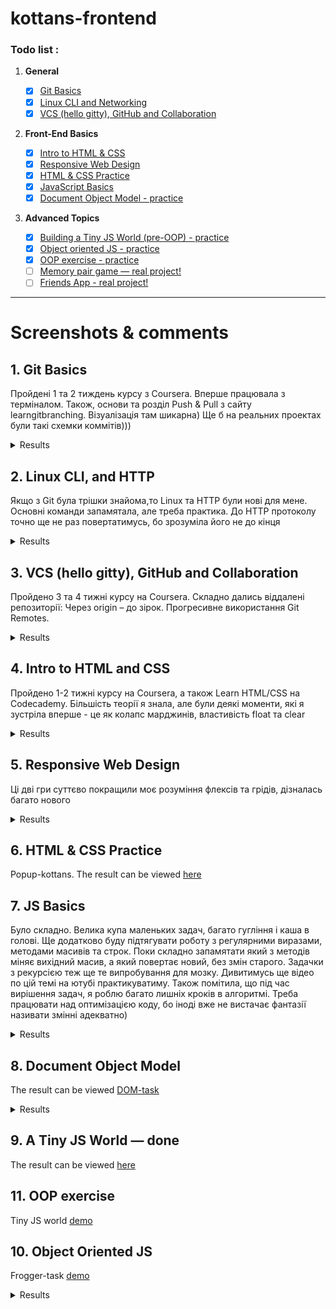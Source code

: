 # kottans-frontend
### Todo list :

 1. **General**
    - [x] [Git Basics](#0-git-basics)
    - [x] [Linux CLI and Networking](#1-linux-cli-and-networking)
    - [x] [VCS (hello gitty), GitHub and Collaboration](#2-vcs-hello-gitty-github-and-collaboration)
  
 2. **Front-End Basics**

    - [x] [Intro to HTML & CSS](#3-intro-to-html-and-css)
    - [x] [Responsive Web Design](#5-responsive-web-design)
    - [X] [HTML & CSS Practice](#6-html-css-practice)
    - [X] [JavaScript Basics](#7-javascript-basics)
    - [x] [Document Object Model - practice](#8-document-object-model-practice)
  
 3. **Advanced Topics**

    - [x] [Building a Tiny JS World (pre-OOP) - practice](#9-building-a-tiny-js-world-pre-oop-practice)
    - [x] [Object oriented JS - practice](#10-object-oriented-js-practice)
    - [x] [OOP exercise - practice](#11-oop-exercise-practice)
    - [ ] [Memory pair game — real project!](#13-memory-pair-game-real-project)
    - [ ] [Friends App - real project!](#15-friends-app-real-project)
___
# Screenshots & comments

## 1. Git Basics
<p>Пройдені 1 та 2 тиждень курсу з Coursera. Вперше працювала з терміналом. Також, основи та розділ Push & Pull з сайту learngitbranching. Візуалізація там шикарна) Ще б на реальних проектах були такі схемки коммітів)))</p>
<details><summary>Results</summary>
<img src="https://raw.github.com/Yuliiadd/kottans-frontend/main/task_git_basics/Coursera_w1.png" alt="Introduction to Version Control screenshot 1" title="Introduction to Version Control">
<img src="https://raw.github.com/Yuliiadd/kottans-frontend/main/task_git_basics/Coursera_w2.png" alt="Introduction to Version Control screenshot 1" title="Introduction to Version Control">
<img src="https://raw.github.com/Yuliiadd/kottans-frontend/main/task_git_basics/learngitbranching_1.png" alt="Git and GitHub Introduction screenshot" title="Git & GitHub Introduction">
<img src="https://raw.github.com/Yuliiadd/kottans-frontend/main/task_git_basics/learngitbranching_2.png" alt="Git & GitHub Push and Pull screenshot" title="Git & GitHub Push and Pull">
</details>

## 2. Linux CLI, and HTTP
<p>Якщо з Git була трішки знайома,то Linux та HTTP були нові для мене. Основні команди запамятала, але треба практика. До HTTP протоколу точно ще не раз повертатимусь, бо зрозуміла його не до кінця</p>
<details><summary>Results</summary>
<img src="https://raw.github.com/Yuliiadd/kottans-frontend/main/task_linux_cli/Linux_Quiz1.png" alt="Quiz1" title="Quiz1 is completed">
<img src="https://raw.github.com/Yuliiadd/kottans-frontend/main/task_linux_cli/Linux_Quiz2.png" alt="Quiz2" title="Quiz2 is completed">
<img src="https://raw.github.com/Yuliiadd/kottans-frontend/main/task_linux_cli/Linux_Quiz3.png" alt="Quiz3" title="Quiz3 is completed">
<img src="https://raw.github.com/Yuliiadd/kottans-frontend/main/task_linux_cli/Linux_Quiz4.png" alt="Quiz4" title="Quiz4 is completed">
</details>

## 3. VCS (hello gitty), GitHub and Collaboration
<p>Пройдено 3 та 4 тижні курсу на Coursera. Складно дались віддалені репозиторії: Через origin – до зірок. Прогресивне використання Git Remotes.</p>
<details><summary>Results</summary>
<img src="https://raw.github.com/Yuliiadd/kottans-frontend/main/task_git_collaboration/Coursera_w3.png" alt="Coursera_w3" title="Coursera_w3 is completed">
<img src="https://raw.github.com/Yuliiadd/kottans-frontend/main/task_git_collaboration/Coursera_w4.png" alt="Coursera_w4" title="Coursera_w4 is completed">
<img src="https://raw.github.com/Yuliiadd/kottans-frontend/main/task_git_collaboration/Git_Remotes.png" alt="Git_Remotes" title="Advanced Git Remotes is completed">
</details>

## 4. Intro to HTML and CSS
<p>Пройдено 1-2 тижні курсу на Coursera, а також Learn HTML/CSS на Сodecademy. Більшість теорії я знала, але були деякі моменти, які я зустріла вперше - це як колапс марджинів, властивість float та clear</p>
<details><summary>Results</summary>
<img src="https://raw.github.com/Yuliiadd/kottans-frontend/main/task_html_css_intro/html-css-w1.png" alt="Coursera_w1" title="Coursera_w1 is completed">
<img src="https://raw.github.com/Yuliiadd/kottans-frontend/main/task_html_css_intro/html-css-w2.png" alt="Coursera_w2" title="Coursera_w2 is completed">
<img src="https://raw.github.com/Yuliiadd/kottans-frontend/main/task_html_css_intro/codeacademy-html-css.png" alt="Сodecademy courses" title="Сodecademy HTML/CSS courses is completed">
</details>

## 5. Responsive Web Design
<p>Ці дві гри суттєво покращили моє розуміння флексів та грідів, дізналась багато нового</p>
<details><summary>Results</summary>
<img src="https://raw.github.com/Yuliiadd/kottans-frontend/main/task_responsive_web_design/Flex.png" alt="Flexbox Froggy" title="Flexbox Froggy game is completed">
<img src="https://raw.github.com/Yuliiadd/kottans-frontend/main/task_responsive_web_design/Grid.png" alt="GRID GARDEN" title="GRID GARDEN game is completed">
</details>

## 6. HTML & CSS Practice
Popup-kottans. The result can be viewed [here](https://yuliiadd.github.io/Popup-kottans/ "Result on Pages")

## 7. JS Basics
<p>Було складно. Велика купа маленьких задач, багато гугління і каша в голові. Ще додатково буду підтягувати роботу з регулярними виразами, методами масивів та строк. Поки складно запамятати який з методів міняє вихідний масив, а який повертає новий, без змін старого. Задачки з рекурсією теж ще те випробування для мозку. Дивитимусь ще відео по цій темі на ютубі практикуватиму.
Також помітила, що під час вирішення задач, я роблю багато лишніх кроків в алгоритмі. Треба працювати над оптимізацією коду, бо іноді вже не вистачає фантазії називати змінні адекватно)</p>
<details><summary>Results</summary>
<img src="https://raw.github.com/Yuliiadd/kottans-frontend/main/task_js_basics/intro-js.png" alt="Coursera w4 - done" title="Introduction to JS is completed">
<img src="https://raw.github.com/Yuliiadd/kottans-frontend/main/task_js_basics/data-structures.png" alt="data structures" title="Data structures is completed">
<img src="https://raw.github.com/Yuliiadd/kottans-frontend/main/task_js_basics/algorithm-scripting.png" alt="algorithm-scripting" title="Algorithm scripting is completed">
<img src="https://raw.github.com/Yuliiadd/kottans-frontend/main/task_js_basics/basic-js.png" alt="basic js task" title="Basic js is completed">
<img src="https://raw.github.com/Yuliiadd/kottans-frontend/main/task_js_basics/es6.png" alt="ES6" title="ES6 task is completed">
<img src="https://raw.github.com/Yuliiadd/kottans-frontend/main/task_js_basics/functional-programming.png" alt="functional-programming" title="Functional programming task is completed">
<img src="https://raw.github.com/Yuliiadd/kottans-frontend/main/task_js_basics/intermediate-algorithm.png" alt="intermediate-algorithm" title="Intermediate-algorithm task is completed">
</details>

## 8. Document Object Model
The result can be viewed [DOM-task](https://yuliiadd.github.io/kottans-DOM/ "Result on Pages")
<details><summary>Results</summary>
<img src="https://raw.github.com/Yuliiadd/kottans-frontend/main/task_js_dom/dom-manipulation.png" alt="DOM Manipulation" title="DOM Manipulation is completed">
<img src="https://raw.github.com/Yuliiadd/kottans-frontend/main/task_js_dom/algorithm-scripting.png" alt="Algorithm scripting" title="Algorithm scripting chalanges is completed">
</details>

## 9. A Tiny JS World — done
The result can be viewed [here](https://yuliiadd.github.io/a-tiny-JS-world/ "Result on Pages")

## 11. OOP exercise
Tiny JS world [demo](https://yuliiadd.github.io/a-tiny-JS-world/ "Result on Pages")

## 10. Object Oriented JS
Frogger-task [demo](https://yuliiadd.github.io/frontend-nanodegree-arcade-game/ "Result on Pages")
<details><summary>Results</summary>
<img src="https://raw.github.com/Yuliiadd/kottans-frontend/main/task_js_oop/codewars.png" alt="Codewars 7 kyu - done" title="Codewars"
</details>




 






